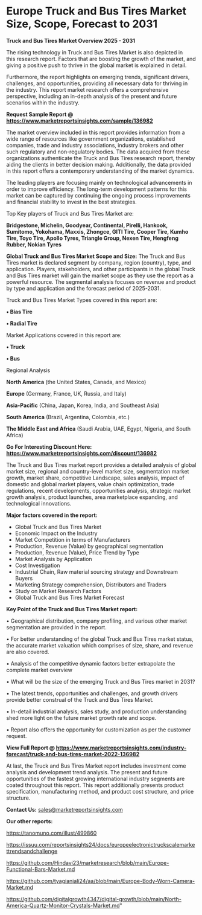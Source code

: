 # Europe Truck and Bus Tires Market Size, Scope, Forecast to 2031

<Strong> Truck and Bus Tires Market Overview 2025 - 2031</strong>

The rising technology in Truck and Bus Tires Market is also depicted in this research report. Factors that are boosting the growth of the market, and giving a positive push to thrive in the global market is explained in detail.

Furthermore, the report highlights on emerging trends, significant drivers, challenges, and opportunities, providing all necessary data for thriving in the industry. This report market research offers a comprehensive perspective, including an in-depth analysis of the present and future scenarios within the industry.

<strong>Request Sample Report @ <a href=https://www.marketreportsinsights.com/sample/136982>https://www.marketreportsinsights.com/sample/136982</a></strong>

The market overview included in this report provides information from a wide range of resources like government organizations, established companies, trade and industry associations, industry brokers and other such regulatory and non-regulatory bodies. The data acquired from these organizations authenticate the Truck and Bus Tires research report, thereby aiding the clients in better decision making. Additionally, the data provided in this report offers a contemporary understanding of the market dynamics.

The leading players are focusing mainly on technological advancements in order to improve efficiency. The long-term development patterns for this market can be captured by continuing the ongoing process improvements and financial stability to invest in the best strategies.

Top Key players of Truck and Bus Tires Market are:

<strong>Bridgestone, Michelin, Goodyear, Continental, Pirelli, Hankook, Sumitomo, Yokohama, Maxxis, Zhongce, GITI Tire, Cooper Tire, Kumho Tire, Toyo Tire, Apollo Tyres, Triangle Group, Nexen Tire, Hengfeng Rubber, Nokian Tyres</strong>

<strong><b>Global Truck and Bus Tires Market Scope and Size:</b></strong>
The Truck and Bus Tires market is declared segment by company, region (country), type, and application. Players, stakeholders, and other participants in the global Truck and Bus Tires market will gain the market scope as they use the report as a powerful resource. The segmental analysis focuses on revenue and product by type and application and the forecast period of 2025-2031.

Truck and Bus Tires Market Types covered in this report are:

<strong>• Bias Tire

• Radial Tire</strong>

Market Applications covered in this report are:

<strong>• Truck

• Bus</strong> 

Regional Analysis

<strong>North America</strong> (the United States, Canada, and Mexico)

<strong>Europe</strong> (Germany, France, UK, Russia, and Italy)

<strong>Asia-Pacific</strong> (China, Japan, Korea, India, and Southeast Asia)

<strong>South America</strong> (Brazil, Argentina, Colombia, etc.)

<strong>The Middle East and Africa</strong> (Saudi Arabia, UAE, Egypt, Nigeria, and South Africa)

<strong>Go For Interesting Discount Here: <a href=https://www.marketreportsinsights.com/discount/136982>https://www.marketreportsinsights.com/discount/136982</a></strong>

The Truck and Bus Tires market report provides a detailed analysis of global market size, regional and country-level market size, segmentation market growth, market share, competitive Landscape, sales analysis, impact of domestic and global market players, value chain optimization, trade regulations, recent developments, opportunities analysis, strategic market growth analysis, product launches, area marketplace expanding, and technological innovations.

<strong><b>Major factors covered in the report:</b></strong>
<ul>
  <li>Global Truck and Bus Tires Market </li>
  <li>Economic Impact on the Industry</li>
  <li>Market Competition in terms of Manufacturers</li>
  <li>Production, Revenue (Value) by geographical segmentation</li>
  <li>Production, Revenue (Value), Price Trend by Type</li>
  <li>Market Analysis by Application</li>
  <li>Cost Investigation</li>
  <li>Industrial Chain, Raw material sourcing strategy and Downstream Buyers</li>
  <li>Marketing Strategy comprehension, Distributors and Traders</li>
  <li>Study on Market Research Factors</li>
  <li>Global Truck and Bus Tires Market Forecast</li>
</ul>

<strong><b>Key Point of the Truck and Bus Tires Market report:</b></strong>

• Geographical distribution, company profiling, and various other market segmentation are provided in the report.

• For better understanding of the global Truck and Bus Tires market status, the accurate market valuation which comprises of size, share, and revenue are also covered.

• Analysis of the competitive dynamic factors better extrapolate the complete market overview

• What will be the size of the emerging Truck and Bus Tires market in 2031?

• The latest trends, opportunities and challenges, and growth drivers provide better construal of the Truck and Bus Tires Market.

• In-detail industrial analysis, sales study, and production understanding shed more light on the future market growth rate and scope.

• Report also offers the opportunity for customization as per the customer request.

<strong><b>View Full Report @ <a href=https://www.marketreportsinsights.com/industry-forecast/truck-and-bus-tires-market-2022-136982>https://www.marketreportsinsights.com/industry-forecast/truck-and-bus-tires-market-2022-136982</a></b></strong>


At last, the Truck and Bus Tires Market report includes investment come analysis and development trend analysis. The present and future opportunities of the fastest growing international industry segments are coated throughout this report. This report additionally presents product specification, manufacturing method, and product cost structure, and price structure.

<strong>Contact Us:</strong>
sales@marketreportsinsights.com

<strong>Our other reports:</strong>

<a href=https://tanomuno.com/illust/499860>https://tanomuno.com/illust/499860</a>

<a href=https://issuu.com/reportsinsights24/docs/europeelectronictruckscalemarkettrendsandchallenge>https://issuu.com/reportsinsights24/docs/europeelectronictruckscalemarkettrendsandchallenge</a>

<a href=https://github.com/Hindavi23/marketresearch/blob/main/Europe-Functional-Bars-Market.md>https://github.com/Hindavi23/marketresearch/blob/main/Europe-Functional-Bars-Market.md</a>

<a href=https://github.com/tyagianjali24/aa/blob/main/Europe-Body-Worn-Camera-Market.md>https://github.com/tyagianjali24/aa/blob/main/Europe-Body-Worn-Camera-Market.md</a>

<a href=https://github.com/digitalgrowth4347/digital-growth/blob/main/North-America-Quartz-Monitor-Crystals-Market.md>https://github.com/digitalgrowth4347/digital-growth/blob/main/North-America-Quartz-Monitor-Crystals-Market.md</a>"
